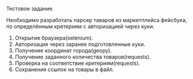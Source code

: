 Тестовое задание.

Необходимо разработать парсер таваров из маркетплейса фейсбука, по определённым кретериям с авторизацией через куки.

1. Открытие браузера(selenium).
2. Авторизация через заранее подготовленные куки.
3. Получение координат города(geopy).
4. Получение заданного количества товаров(requests).
5. Проверка на соответствие критериям(requests).
6. Сохранения ссылок на товары в файл.
